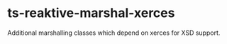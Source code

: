 ts-reaktive-marshal-xerces
==========================

Additional marshalling classes which depend on xerces for XSD support.
